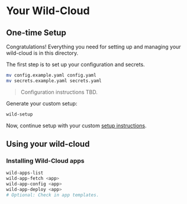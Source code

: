 # Your Wild-Cloud

## One-time Setup

Congratulations! Everything you need for setting up and managing your wild-cloud is in this directory.

The first step is to set up your configuration and secrets.

```bash
mv config.example.yaml config.yaml
mv secrets.example.yaml secrets.yaml
```

> Configuration instructions TBD.

Generate your custom setup:

```bash
wild-setup
```

Now, continue setup with your custom [setup instructions](./setup/README.md).

## Using your wild-cloud

### Installing Wild-Cloud apps

```bash
wild-apps-list
wild-app-fetch <app>
wild-app-config <app>
wild-app-deploy <app>
# Optional: Check in app templates.
```
